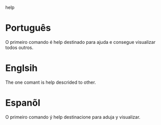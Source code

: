 

help 

# Português 
O primeiro comando é help destinado para ajuda e consegue visualizar todos outros.

# Englsih

The one comant is help descrided to other.

# Espanõl

O primeiro comando ý help destinacione para aduja y visualizar.







